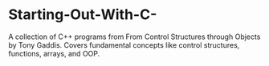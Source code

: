 # Starting-Out-With-C-
A collection of C++ programs from From Control Structures through Objects by Tony Gaddis. Covers fundamental concepts like control structures, functions, arrays, and OOP.
